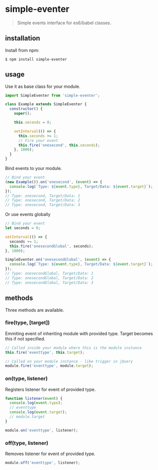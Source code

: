 # simple-eventer
> Simple events interface for es6/babel classes.

## installation
Install from npm:
```
$ npm install simple-eventer
```

## usage
Use it as base class for your module.

```js
import SimpleEventer from 'simple-eventer';

class Example extends SimpleEventer {
  constructor() {
    super();

    this.seconds = 0;

    setInterval(() => {
      this.seconds += 1;
      // Fire your event
      this.fire('onesecond', this.seconds);
    }, 1000);
  }
}
```

Bind events to your module.
```js
// Bind your event
(new Example()).on('onesecond', (event) => {
  console.log(`Type: ${event.type}, Target/Data: ${event.target}`);
});
// Type: onesecond, Target/Data: 1
// Type: onesecond, Target/Data: 2
// Type: onesecond, Target/Data: 3
```

Or use events globally
```js
// Bind your event
let seconds = 0;

setInterval(() => {
  seconds += 1;
  this.fire('onesecondGlobal', seconds);
}, 1000);

SimpleEventer.on('onesecondGlobal', (event) => {
  console.log(`Type: ${event.type}, Target/Data: ${event.target}`);
});
// Type: onesecondGlobal, Target/Data: 1
// Type: onesecondGlobal, Target/Data: 2
// Type: onesecondGlobal, Target/Data: 3
```

## methods
Three methods are available.

### fire(type, [target])
Emmiting event of inheriting module with provided type. Target becomes this if not specified.
```js
// Called inside your module where this is the module instance
this.fire('eventtype', this.target);

// Called on your module instance - like trigger in jQuery
module.fire('eventtype', module.target);
```

### on(type, listener)
Registers listener for event of provided type.
```js
function listener(event) {
  console.log(event.type);
  // eventtype
  console.log(event.target);
  // module.target
}

module.on('eventtype', listener);
```

### off(type, listener)
Removes listener for event of provided type.
```js
module.off('eventtype', listener);
```
